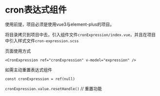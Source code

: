 # cron表达式组件

使用前提，项目必须是使用vue3与element-plus的项目。



将目录拷贝到项目中去，引入组件文件`cronExpression/index.vue`，并且在项目中引入样式文件`cron-expression.scss`

页面使用方式

`<CronExpression ref="cronExpression" v-model="expression" />`



如需主动重置表达式组件

`const cronExpression = ref(null)`

`cronExpression.value.resetHandle()` // 重置功能
